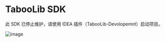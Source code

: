 # TabooLib SDK

此 SDK 已停止维护，请使用 IDEA 插件（TabooLib-Devolopemnt）启动项目。

![image](https://github.com/user-attachments/assets/f38dcf33-3192-406d-a629-9061eef86bca)
